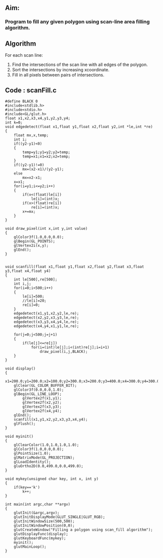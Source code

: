 ## Aim:
### Program to fill any given polygon using scan-line area filling algorithm.

## Algorithm
For each scan line:
1. Find the intersections of the scan line with
all edges of the polygon.
2. Sort the intersections by increasing xcoordinate.
3. Fill in all pixels between pairs of
intersections.

## Code : scanFill.c
	#define BLACK 0
	#include<stdlib.h>
	#include<stdio.h>
	#include<GL/glut.h>
	float x1,x2,x3,x4,y1,y2,y3,y4;
	int k=0;
	void edgedetect(float x1,float y1,float x2,float y2,int *le,int *re)
	{
		float mx,x,temp;
		int i;
		if((y2-y1)<0)
		{
			temp=y1;y1=y2;y2=temp;
			temp=x1;x1=x2;x2=temp;
		}
		if((y2-y1)!=0)
			mx=(x2-x1)/(y2-y1);
		else
			mx=x2-x1;
		x=x1;
		for(i=y1;i<=y2;i++)
		{
			if(x<(float)le[i])
				le[i]=(int)x;
			if(x>(float)re[i])
				re[i]=(int)x;
			x+=mx;
		}
	}

	void draw_pixel(int x,int y,int value)
	{
		glColor3f(1.0,0.0,0.0);
		glBegin(GL_POINTS);
		glVertex2i(x,y);
		glEnd();
	}


	void scanfill(float x1,float y1,float x2,float y2,float x3,float y3,float x4,float y4)
	{
		int le[500],re[500];
		int i,j;
		for(i=0;i<500;i++)
		{
			le[i]=500;
			//le[i]=20;
			re[i]=0;
		}
		edgedetect(x1,y1,x2,y2,le,re);
		edgedetect(x2,y2,x3,y3,le,re);
		edgedetect(x3,y3,x4,y4,le,re);
		edgedetect(x4,y4,x1,y1,le,re);

		for(j=0;j<500;j=j+1)
		{
			if(le[j]<=re[j])
				for(i=(int)le[j];i<(int)re[j];i=i+1)
					draw_pixel(i,j,BLACK);
		}
	}

	void display()
	{
		x1=200.0;y1=200.0;x2=100.0;y2=300.0;x3=200.0;y3=400.0;x4=300.0;y4=300.0;
		glClear(GL_COLOR_BUFFER_BIT);
		glColor3f(0.0,0.0,1.0);
		glBegin(GL_LINE_LOOP);
			glVertex2f(x1,y1);
			glVertex2f(x2,y2);
			glVertex2f(x3,y3);
			glVertex2f(x4,y4);
		glEnd();
		scanfill(x1,y1,x2,y2,x3,y3,x4,y4);
		glFlush();
	}

	void myinit()
	{
		glClearColor(1.0,1.0,1.0,1.0);
		glColor3f(1.0,0.0,0.0);
		glPointSize(1.0);
		glMatrixMode(GL_PROJECTION);
		glLoadIdentity();
		gluOrtho2D(0.0,499.0,0.0,499.0);
	}

	void mykey(unsigned char key, int x, int y)
	{
		if(key=='k')
			k++;
	}

	int main(int argc,char **argv)
	{
		glutInit(&argc,argv);
		glutInitDisplayMode(GLUT_SINGLE|GLUT_RGB);
		glutInitWindowSize(500,500);
		glutInitWindowPosition(0,0);
		glutCreateWindow("Filling a polygon using scan_fill algorithm");
		glutDisplayFunc(display);
		glutKeyboardFunc(mykey);
		myinit();
		glutMainLoop();
	}


